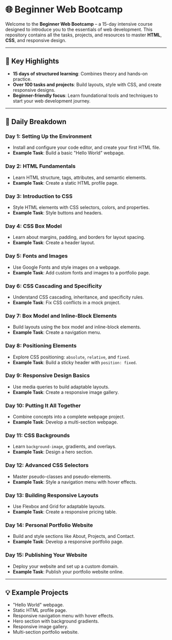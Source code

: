 # 🌐 Beginner Web Bootcamp

Welcome to the **Beginner Web Bootcamp** – a 15-day intensive course designed to introduce you to the essentials of web development. This repository contains all the tasks, projects, and resources to master **HTML**, **CSS**, and responsive design.

---

## 🚀 Key Highlights

- **15 days of structured learning**: Combines theory and hands-on practice.
- **Over 100 tasks and projects**: Build layouts, style with CSS, and create responsive designs.
- **Beginner-friendly focus**: Learn foundational tools and techniques to start your web development journey.

---

## 📅 Daily Breakdown

### Day 1: Setting Up the Environment
- Install and configure your code editor, and create your first HTML file.  
- **Example Task**: Build a basic "Hello World" webpage.

### Day 2: HTML Fundamentals
- Learn HTML structure, tags, attributes, and semantic elements.  
- **Example Task**: Create a static HTML profile page.

### Day 3: Introduction to CSS
- Style HTML elements with CSS selectors, colors, and properties.  
- **Example Task**: Style buttons and headers.

### Day 4: CSS Box Model
- Learn about margins, padding, and borders for layout spacing.  
- **Example Task**: Create a header layout.

### Day 5: Fonts and Images
- Use Google Fonts and style images on a webpage.  
- **Example Task**: Add custom fonts and images to a portfolio page.

### Day 6: CSS Cascading and Specificity
- Understand CSS cascading, inheritance, and specificity rules.  
- **Example Task**: Fix CSS conflicts in a mock project.

### Day 7: Box Model and Inline-Block Elements
- Build layouts using the box model and inline-block elements.  
- **Example Task**: Create a navigation menu.

### Day 8: Positioning Elements
- Explore CSS positioning: `absolute`, `relative`, and `fixed`.  
- **Example Task**: Build a sticky header with `position: fixed`.

### Day 9: Responsive Design Basics
- Use media queries to build adaptable layouts.  
- **Example Task**: Create a responsive image gallery.

### Day 10: Putting It All Together
- Combine concepts into a complete webpage project.  
- **Example Task**: Develop a multi-section webpage.

### Day 11: CSS Backgrounds
- Learn `background-image`, gradients, and overlays.  
- **Example Task**: Design a hero section.

### Day 12: Advanced CSS Selectors
- Master pseudo-classes and pseudo-elements.  
- **Example Task**: Style a navigation menu with hover effects.

### Day 13: Building Responsive Layouts
- Use Flexbox and Grid for adaptable layouts.  
- **Example Task**: Create a responsive pricing table.

### Day 14: Personal Portfolio Website
- Build and style sections like About, Projects, and Contact.  
- **Example Task**: Develop a responsive portfolio page.

### Day 15: Publishing Your Website
- Deploy your website and set up a custom domain.  
- **Example Task**: Publish your portfolio website online.

---

## 💡 Example Projects

- "Hello World" webpage.  
- Static HTML profile page.  
- Responsive navigation menu with hover effects.  
- Hero section with background gradients.  
- Responsive image gallery.  
- Multi-section portfolio website.
